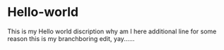 # Hello-world
This is my Hello world discription
why am I here
additional line for some reason
this is my branchboring edit, yay......
